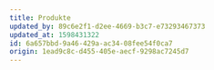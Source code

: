 ```yaml
---
title: Produkte
updated_by: 89c6e2f1-d2ee-4669-b3c7-e73293467373
updated_at: 1598431322
id: 6a657bbd-9a46-429a-ac34-08fee54f0ca7
origin: 1ead9c8c-d455-405e-aecf-9298ac7245d7
---
```

